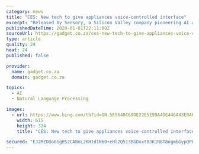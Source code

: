 ```yaml
---
category: news
title: "CES: New tech to give appliances voice-controlled interface"
excerpt: "Released by Sensory, a Silicon Valley company pioneering AI at the edge, it is a specialised model of TrulyNatural, the company’s large-vocabulary speech recognition and natural language understanding platform. Voice adoption in consumer electronics continues to gain significant traction, but as more voice-enabled products powered by cloud ..."
publishedDateTime: 2020-01-01T22:11:00Z
sourceUrl: https://gadget.co.za/ces-new-tech-to-give-appliances-voice-controlled-interface/
type: article
quality: 24
heat: 24
published: false

provider:
  name: gadget.co.za
  domain: gadget.co.za

topics:
  - AI
  - Natural Language Processing

images:
  - url: https://www.bing.com/th?id=ON.5E5640C69DE22E5E99A4DE446A43E0AE
    width: 615
    height: 324
    title: "CES: New tech to give appliances voice-controlled interface"

secured: "EJ2MZDUo6SgHS2CABnL2KH1d1N6O+eHl2Q513BGDxxtBJK1N8T8ogmbGypQPQ0eJ8ZNO62jB5NG1b9W6KBQLPGqnRIW3RIRliSshfOypa324TI7POoIl9FfDwHUdeRoon3uYR2XA8Qnt1xC/pK1iRLbImqbdknLFFIfGLKZxqBkfAtvXaSMFrGkeP40NJUZWthcm81zhWn1nJDsFYXNXUsj1Rcv8z6/aAQoR5AdHmlo27PJhP7AHCyeuidSHP4grVeykQHgKp+yd5m/bm8WjUQ==;4N14j1fWUSk0yR7bn2m77Q=="
---
```



